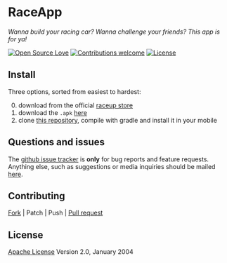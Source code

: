 # RaceApp

*Wanna build your racing car? Wanna challenge your friends? This app is for ya!*

[![Open Source Love](https://badges.frapsoft.com/os/v1/open-source.svg?v=103)](https://opensource.org/licenses/Apache-2.0) [![Contributions welcome](https://img.shields.io/badge/contributions-welcome-brightgreen.svg?style=flat)](https://github.com/raceup/raceapp/issues) [![License](https://img.shields.io/badge/license-Apache%202.0-blue.svg)](https://www.apache.org/licenses/LICENSE-2.0)


## Install
Three options, sorted from easiest to hardest:

0. download from the official [raceup store](https://en.aptoide.com/store/raceup)
0. download the `.apk` [here](todo)
0. clone [this repository](https://github.com/raceup/raceapp), compile with gradle and install it in your mobile


## Questions and issues
The [github issue tracker](https://github.com/raceup/raceapp/issues) is **only** for bug reports and feature requests. Anything else, such as suggestions or media inquiries should be mailed [here](mailto:info@raceup.it?subject=RACEAPP).


## Contributing
[Fork](https://github.com/raceup/raceapp/fork) | Patch | Push | [Pull request](https://github.com/raceup/raceapp/pulls)


## License
[Apache License](http://www.apache.org/licenses/LICENSE-2.0) Version 2.0, January 2004
